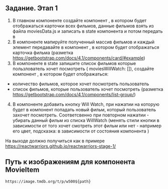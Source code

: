 ## Задание. Этап 1

1.  В главном компоненте <App/> создайте компонент <MovieList>, в котором будет отображаться карточки всех фильмов, данные фильмов взять из файла moviesData.js и записать в state компонента <App/> и потом передать в <MovieList>
2.  В компоненте <MovieList> мапируйте полученный массив фильмов и
    каждый элемент передавайте в компонент <MovieItem />, в котором будет отображаться карточка фильма
    (разметка https://getbootstrap.com/docs/4.1/components/card/#example)
3.  В компоненте <App/> в state запишите список фильмов которые пользлователь хочет посмотреть ( moviesWillWatch: []), создайте компонент <MovieListWillWatch/>, в котором будет отображаться:

- количество фильмов, которое хочет посмотреть пользователь
- список фильмов, которые пользователь хочет посмотреть
  (разметка https://getbootstrap.com/docs/4.1/components/list-group/)

4.  В компоненте <MovieItem /> добавить кнопку Will Watch, при нажатии на которую будет в компонент <MovieListWillWatch/> попадать новый фильм, который пользователь захочет посмотреть.
    Соответсвенно при повторном нажатии - убирать данный фильм из списка WillWatch
    (менять стили кнопки в зависимости от того хочет смотреть этот фильм или нет - например его цвет,
    подсказка: в зависимости от состояния компонента <MovieItem />)

На выходе должно получиться как в примере https://reactwarriors.github.io/reactwarriors-stage-1/

## Путь к изображениям для компонента MovieItem

```
https://image.tmdb.org/t/p/w500${path}
```
